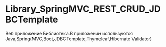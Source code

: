 # Library_SpringMVC_REST_CRUD_JDBCTemplate
Веб приложение Библиотека.В приложении используются Java,Spring(MVC,Boot,JDBCTemplate,Thymeleaf,Hibernate Validator)
